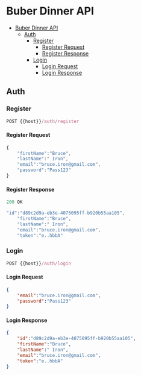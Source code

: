 # Buber Dinner API

- [Buber Dinner API](#buber-dinner-api)
  - [Auth](#auth)
    - [Register](#register)
      - [Register Request](#register-request)
      - [Register Response](#register-response)
    - [Login](#login)
      - [Login Request](#login-request)
      - [Login Response](#login-response)
  
## Auth

### Register
``` js
POST {{host}}/auth/register
```
 

#### Register Request
```js
{
    "firstName":"Bruce",
    "lastName":" Iron",
    "email":"bruce.iron@gmail.com",
    "password":"Pass123"
}
```
#### Register Response
```js
200 OK
```
```js
"id":"d89c2d9a-eb3e-4075095ff-b920b55aa105",
    "firstName":"Bruce",
    "lastName":" Iron",
    "email":"bruce.iron@gmail.com",
    "token":"e..hbbA"
```

### Login
```js
POST {{host}}/auth/login
```

#### Login Request
```json
{
    "email":"bruce.iron@gmail.com",
    "password":"Pass123"
}
```
#### Login Response
```json
{
    "id":"d89c2d9a-eb3e-4075095ff-b920b55aa105",
    "firstName":"Bruce",
    "lastName":" Iron",
    "email":"bruce.iron@gmail.com",
    "token":"e..hbbA"
}
```
